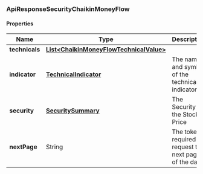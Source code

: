 
[//]: # (CLASS:ApiResponseSecurityChaikinMoneyFlow)

[//]: # (KIND:object)

### ApiResponseSecurityChaikinMoneyFlow

#### Properties

[//]: # (START_DEFINITION)

Name | Type | Description
------------ | ------------- | -------------
**technicals** | [**List&lt;ChaikinMoneyFlowTechnicalValue&gt;**](ChaikinMoneyFlowTechnicalValue.md) |  &nbsp;
**indicator** | [**TechnicalIndicator**](TechnicalIndicator.md) | The name and symbol of the technical indicator &nbsp;
**security** | [**SecuritySummary**](SecuritySummary.md) | The Security of the Stock Price &nbsp;
**nextPage** | String | The token required to request the next page of the data &nbsp;

[//]: # (END_DEFINITION)


[//]: # (CONTAINED_CLASS:ChaikinMoneyFlowTechnicalValue)


[//]: # (CONTAINED_CLASS:TechnicalIndicator)


[//]: # (CONTAINED_CLASS:SecuritySummary)





